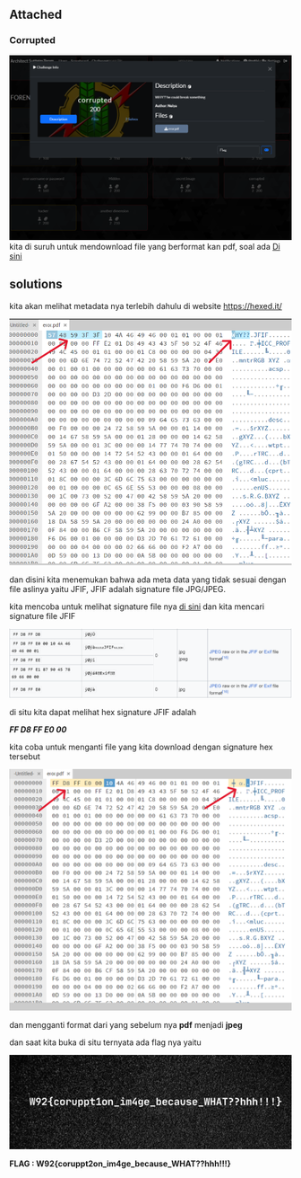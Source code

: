 ## Attached
### Corrupted
![Logo Markdown](img/corrupted.png)
kita di suruh untuk mendownload file yang berformat kan pdf, soal ada [Di sini](https://ctf.bayu18.my.id/challenges#corrupted-38)

## solutions

kita akan melihat metadata nya terlebih dahulu di website <https://hexed.it/>

![Logo Markdown](img/hexed.png)

dan disini kita menemukan bahwa ada meta data yang tidak sesuai dengan file aslinya yaitu JFIF, JFIF adalah signature file JPG/JPEG.

kita mencoba untuk melihat signature file nya [di sini](https://en.wikipedia.org/wiki/List_of_file_signatures) dan kita mencari signature file JFIF

![logo markdown](img/signature.png)

di situ kita dapat melihat hex signature JFIF adalah

***FF D8 FF E0 00***

kita coba untuk menganti file yang kita download dengan signature hex tersebut

![logo markdown](img/sdh.png)

dan mengganti format dari yang sebelum nya **pdf** menjadi **jpeg**

dan saat kita buka di situ ternyata ada flag nya yaitu

![logo markdown](img/fla1.jpeg)



**FLAG : 
W92{coruppt2on_im4ge_because_WHAT??hhh!!!}**
